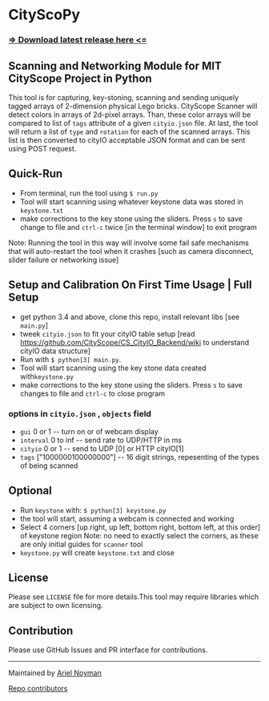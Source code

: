 # CityScoPy
### [=> Download latest release here <=](https://github.com/CityScope/CS_Scanner_Python/releases/tag/2.0)


## Scanning and Networking Module for MIT CityScope Project in Python

This tool is for capturing, key-stoning, scanning and sending uniquely tagged arrays of 2-dimension physical Lego bricks. CityScope Scanner will detect colors in arrays of 2d-pixel arrays. Than, these color arrays will be compared to list of `tags` attribute of a given `cityio.json` file. At last, the tool will return a list of `type` and `rotation` for each of the scanned arrays. This list is then converted to cityIO acceptable JSON format and can be sent using POST request.

## Quick-Run

- From terminal, run the tool using `$ run.py`
- Tool will start scanning using whatever keystone data was stored in `keystone.txt`
- make corrections to the key stone using the sliders. Press `s` to save change to file and `ctrl-c` twice [in the terminal window] to exit program

Note: Running the tool in this way will involve some fail safe mechanisms that will auto-restart the tool when it crashes [such as camera disconnect, slider failure or networking issue]

## Setup and Calibration On First Time Usage | Full Setup

- get python 3.4 and above, clone this repo, install relevant libs [see `main.py`]
- tweek `cityio.json` to fit your cityIO table setup [read https://github.com/CityScope/CS_CityIO_Backend/wiki to understand cityIO data structure]
- Run with `$ python[3] main.py`.
- Tool will start scanning using the key stone data created with`keystone.py`
- make corrections to the key stone using the sliders. Press `s` to save changes to file and `ctrl-c` to close program

### options in `cityio.json` , `objects` field
  - `gui` 0 or 1 -- turn on or of webcam display
  - `interval` 0 to inf -- send rate to UDP/HTTP in ms
- `cityio` 0 or 1 -- send to UDP [0] or HTTP cityIO[1]
- `tags` ["1000000100000000"] -- 16 digit strings, repesenting of the types of being scanned  

## Optional

- Run `keystone` with: `$ python[3] keystone.py`
- the tool will start, assuming a webcam is connected and working
- Select 4 corners [up right, up left, bottom right, bottom left, at this order] of keystone region
  Note: no need to exactly select the corners, as these are only initial guides for `scanner` tool
- `keystone.py` will create `keystone.txt` and close

## License

Please see `LICENSE` file for more details.This tool may require libraries which are subject to own licensing.

## Contribution

Please use GitHub Issues and PR interface for contributions.

---

Maintained by [Ariel Noyman](http://arielnoyman.com)

[Repo contributors](https://github.com/CityScope/CS_Scanner_Python/graphs/contributors)
